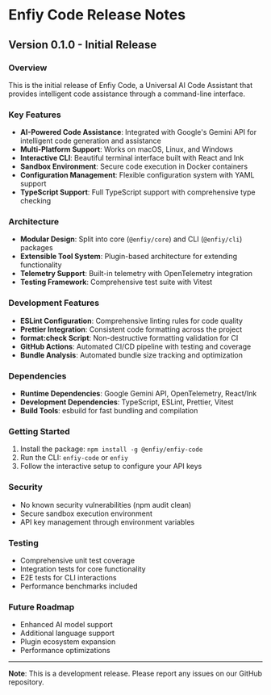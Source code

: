 # Enfiy Code Release Notes

## Version 0.1.0 - Initial Release

### Overview

This is the initial release of Enfiy Code, a Universal AI Code Assistant that provides intelligent code assistance through a command-line interface.

### Key Features

- **AI-Powered Code Assistance**: Integrated with Google's Gemini API for intelligent code generation and assistance
- **Multi-Platform Support**: Works on macOS, Linux, and Windows
- **Interactive CLI**: Beautiful terminal interface built with React and Ink
- **Sandbox Environment**: Secure code execution in Docker containers
- **Configuration Management**: Flexible configuration system with YAML support
- **TypeScript Support**: Full TypeScript support with comprehensive type checking

### Architecture

- **Modular Design**: Split into core (`@enfiy/core`) and CLI (`@enfiy/cli`) packages
- **Extensible Tool System**: Plugin-based architecture for extending functionality
- **Telemetry Support**: Built-in telemetry with OpenTelemetry integration
- **Testing Framework**: Comprehensive test suite with Vitest

### Development Features

- **ESLint Configuration**: Comprehensive linting rules for code quality
- **Prettier Integration**: Consistent code formatting across the project
- **format:check Script**: Non-destructive formatting validation for CI
- **GitHub Actions**: Automated CI/CD pipeline with testing and coverage
- **Bundle Analysis**: Automated bundle size tracking and optimization

### Dependencies

- **Runtime Dependencies**: Google Gemini API, OpenTelemetry, React/Ink
- **Development Dependencies**: TypeScript, ESLint, Prettier, Vitest
- **Build Tools**: esbuild for fast bundling and compilation

### Getting Started

1. Install the package: `npm install -g @enfiy/enfiy-code`
2. Run the CLI: `enfiy-code` or `enfiy`
3. Follow the interactive setup to configure your API keys

### Security

- No known security vulnerabilities (npm audit clean)
- Secure sandbox execution environment
- API key management through environment variables

### Testing

- Comprehensive unit test coverage
- Integration tests for core functionality
- E2E tests for CLI interactions
- Performance benchmarks included

### Future Roadmap

- Enhanced AI model support
- Additional language support
- Plugin ecosystem expansion
- Performance optimizations

---

**Note**: This is a development release. Please report any issues on our GitHub repository.
